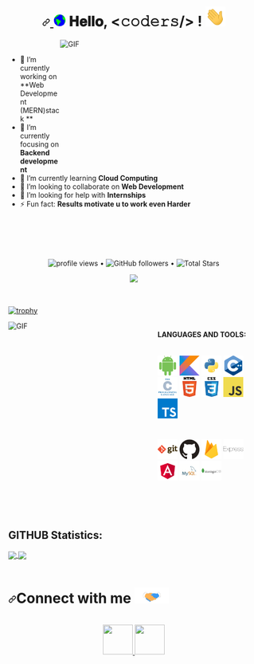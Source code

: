<h1 align="center">
  <a id="user-content----𝐇𝐞𝐥𝐥𝐨-𝚌𝚘𝚍𝚎𝚛𝚜---" class="anchor" aria-hidden="true" href="#---𝐇𝐞𝐥𝐥𝐨-𝚌𝚘𝚍𝚎𝚛𝚜---">
    <svg class="octicon octicon-link" viewBox="0 0 16 16" version="1.1" width="16" height="16" aria-hidden="true">
      <path fill-rule="evenodd" d="M7.775 3.275a.75.75 0 001.06 1.06l1.25-1.25a2 2 0 112.83 2.83l-2.5 2.5a2 2 0 01-2.83 0 .75.75 0 00-1.06 1.06 3.5 3.5 0 004.95 0l2.5-2.5a3.5 3.5 0 00-4.95-4.95l-1.25 1.25zm-4.69 9.64a2 2 0 010-2.83l2.5-2.5a2 2 0 012.83 0 .75.75 0 001.06-1.06 3.5 3.5 0 00-4.95 0l-2.5 2.5a3.5 3.5 0 004.95 4.95l1.25-1.25a.75.75 0 00-1.06-1.06l-1.25 1.25a2 2 0 01-2.83 0z">
      </path>
    </svg>
  </a>
  <a target="_blank" rel="noopener noreferrer">
    <img src="https://github.com/yashi12/yashi12/blob/main/Earth.gif" width="24px" style="max-width:100%;">
  </a>
  𝐇𝐞𝐥𝐥𝐨, &lt;𝚌𝚘𝚍𝚎𝚛𝚜/&gt; !
  <a target="_blank" rel="noopener noreferrer">
    <img src="https://raw.githubusercontent.com/ABSphreak/ABSphreak/master/gifs/Hi.gif" width="40px" />
  </a>
</h1>
<a target="_blank" rel="noopener noreferrer" href="https://camo.githubusercontent.com/86a3b6db470f1a0429f7355c08d1edabf3d2c804/68747470733a2f2f6d69726f2e6d656469756d2e636f6d2f6d61782f313336302f312a495247486d69477361313673746564517649615a66772e676966"><img align="right" height="250" width="400" alt="GIF" src="https://camo.githubusercontent.com/86a3b6db470f1a0429f7355c08d1edabf3d2c804/68747470733a2f2f6d69726f2e6d656469756d2e636f6d2f6d61782f313336302f312a495247486d69477361313673746564517649615a66772e676966" data-canonical-src="https://miro.medium.com/max/1360/1*IRGHmiGsa16stedQvIaZfw.gif" style="max-width:100%; "></a>

<br/>

- 🔭 I’m currently working on **Web Development (MERN)stack **
- 🌱 I’m currently focusing on **Backend development**
- 🌱 I’m currently learning **Cloud Computing**
- 👯 I’m looking to collaborate on **Web Development**
- 🤔 I’m looking for help with **Internships**
- ⚡ Fun fact: **Results motivate u to work even Harder**

<br/>
<br/>
<br/>
<br/>
<p align="center">
  <img src="https://gpvc.arturio.dev/yashi12" alt="profile views"> •  
  <img alt="GitHub followers" src="https://img.shields.io/github/followers/yashi12?label=Followers&style=social"> •   
  <img src="https://img.shields.io/github/stars/yashi12?label=Stars" alt="Total Stars">
</p>
<p align="center">
  <img src="https://gitwar.herokuapp.com/badge?username=yashi12&label=Gitwar%20Profile%20Score&style=for-the-badge&color=ee6f57">
</p>

<br/>


[![trophy](https://github-profile-trophy.vercel.app/?username=yashi12&column=7&margin-w=15&margin-h=15)](https://github.com/yashi12)

<a target="_blank" rel="noopener noreferrer" href="https://camo.githubusercontent.com/86a3b6db470f1a0429f7355c08d1edabf3d2c804/68747470733a2f2f6d69726f2e6d656469756d2e636f6d2f6d61782f313336302f312a495247486d69477361313673746564517649615a66772e676966"><img align="left" height="300" width="300" alt="GIF" src="https://camo.githubusercontent.com/3b7c592ede97b6138ffd4b1cc1541c2f3b11fd39/687474703a2f2f33312e6d656469612e74756d626c722e636f6d2f31376665613932306666333665663466356238373764353231366137616164392f74756d626c725f6d6f39786a65387a5a34317163626975666f315f313238302e676966" data-canonical-src="https://miro.medium.com/max/1360/1*IRGHmiGsa16stedQvIaZfw.gif" style="max-width:100%; "></a>
<br/>
**LANGUAGES AND TOOLS:**  
<br/>
<br/>
<code><img height="40" width="40" src="https://raw.githubusercontent.com/github/explore/80688e429a7d4ef2fca1e82350fe8e3517d3494d/topics/android/android.png"></code>
<code><img height="40" width="40" src="https://raw.githubusercontent.com/github/explore/80688e429a7d4ef2fca1e82350fe8e3517d3494d/topics/kotlin/kotlin.png"></code>
<code><img height="40" width="40" src="https://raw.githubusercontent.com/github/explore/80688e429a7d4ef2fca1e82350fe8e3517d3494d/topics/python/python.png"></code>
<code><img height="40" width="40" src="https://raw.githubusercontent.com/github/explore/80688e429a7d4ef2fca1e82350fe8e3517d3494d/topics/cpp/cpp.png"></code>
<code><img height="40" width="40" src="https://raw.githubusercontent.com/github/explore/80688e429a7d4ef2fca1e82350fe8e3517d3494d/topics/c/c.png"></code>
<code><img height="40" width="40" src="https://raw.githubusercontent.com/github/explore/80688e429a7d4ef2fca1e82350fe8e3517d3494d/topics/html/html.png"></code>
<code><img height="40" width="40" src="https://raw.githubusercontent.com/github/explore/80688e429a7d4ef2fca1e82350fe8e3517d3494d/topics/css/css.png"></code>
<code><img height="40" width="40" src="https://raw.githubusercontent.com/github/explore/80688e429a7d4ef2fca1e82350fe8e3517d3494d/topics/javascript/javascript.png"></code>
<code><img height="40" width="40" src="https://raw.githubusercontent.com/github/explore/80688e429a7d4ef2fca1e82350fe8e3517d3494d/topics/typescript/typescript.png"></code>
#
<code><img height="40" width="40" src="https://raw.githubusercontent.com/github/explore/80688e429a7d4ef2fca1e82350fe8e3517d3494d/topics/git/git.png"></code>
<code><img height="40" width="40" src="https://raw.githubusercontent.com/github/explore/80688e429a7d4ef2fca1e82350fe8e3517d3494d/topics/github-api/github-api.png"></code>
<code><img height="40" width="40" src="https://raw.githubusercontent.com/github/explore/80688e429a7d4ef2fca1e82350fe8e3517d3494d/topics/firebase/firebase.png"></code>
<code><img height="40" width="40" src="https://raw.githubusercontent.com/github/explore/80688e429a7d4ef2fca1e82350fe8e3517d3494d/topics/express/express.png"></code>
<code><img height="40" width="40" src="https://raw.githubusercontent.com/github/explore/80688e429a7d4ef2fca1e82350fe8e3517d3494d/topics/angular/angular.png"></code>
<code><img height="40" width="40" src="https://raw.githubusercontent.com/github/explore/80688e429a7d4ef2fca1e82350fe8e3517d3494d/topics/mysql/mysql.png"></code>
<code><img height="40" width="40" src="https://raw.githubusercontent.com/github/explore/80688e429a7d4ef2fca1e82350fe8e3517d3494d/topics/mongodb/mongodb.png"></code>

<br/>
<br/>
<br/>

## GITHUB Statistics:

<a href="https://github.com/yashi12">
  <img align="center" src="https://github-readme-stats.vercel.app/api?username=yashi12&show_icons=true&hide_border=true&title_color=94b4a4&amp&icon_color=FFFFFF&amp&text_color=FFFFFF&amp&bg_color=000000&count_private=true&include_all_commits=true"/>
</a>
<a href="https://github.com/yashi12">
  <img align="center" height="195px" src="https://github-readme-stats.vercel.app/api/top-langs/?username=yashi12&text_color=FFFFFF&bg_color=000000&title_color=94b4a4&langs_count=15&layout=compact" />
</a>
<br>
<br>
<h1>
  <a id="user-content-connect-with-me-" class="anchor" aria-hidden="true" href="#connect-with-me-">
  <svg class="octicon octicon-link" viewBox="0 0 16 16" version="1.1" width="16" height="16" aria-hidden="true"><path fill-rule="evenodd" d="M7.775 3.275a.75.75 0 001.06 1.06l1.25-1.25a2 2 0 112.83 2.83l-2.5 2.5a2 2 0 01-2.83 0 .75.75 0 00-1.06 1.06 3.5 3.5 0 004.95 0l2.5-2.5a3.5 3.5 0 00-4.95-4.95l-1.25 1.25zm-4.69 9.64a2 2 0 010-2.83l2.5-2.5a2 2 0 012.83 0 .75.75 0 001.06-1.06 3.5 3.5 0 00-4.95 0l-2.5 2.5a3.5 3.5 0 004.95 4.95l1.25-1.25a.75.75 0 00-1.06-1.06l-1.25 1.25a2 2 0 01-2.83 0z"></path></svg></a>Connect with me <a target="_blank" rel="noopener noreferrer" href="https://github.com/yashi12/yashi12/blob/master/Handshake.gif">
  <img src="https://github.com/yashi12/yashi12/blob/main/Handshake.gif" height="32px" style="max-width:100%;">
  </a>
</h1>

<p align="center">
  <br>
  <a href="https://www.linkedin.com/in/yashi-agarwal-0459b2191/" target="_blank">
    <img height="60" width="60" src="https://github.com/JayantGoel001/JayantGoel001/blob/master/linkedin.svg"/>
  </a>
  <a href=https://twitter.com/YashiAg09717844?s=08" target="_blank">
    <img height="60" width="60" src="https://s3-eu-west-1.amazonaws.com/dmi-studentportal-uploads/v3blog/twitter_logo_blue.png"/>
  </a>
</p>
<br/>

#
<div align="center">


</div>
